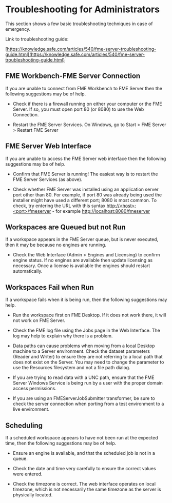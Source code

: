 # Troubleshooting for Administrators

This section shows a few basic troubleshooting techniques in case of emergency.

Link to troubleshooting guide:

[https://knowledge.safe.com/articles/540/fme-server-troubleshooting-guide.html](https://knowledge.safe.com/articles/540/fme-server-troubleshooting-guide.html)

## FME Workbench-FME Server Connection

If you are unable to connect from FME Workbench to FME Server then the following suggestions may be of help.

* Check if there is a firewall running on either your computer or the FME Server. If so, you must open port 80 \(or 8080\) to use the Web Connection.

* Restart the FME Server Services. On Windows, go to Start &gt; FME Server &gt; Restart FME Server

## FME Server Web Interface

If you are unable to access the FME Server web interface then the following suggestions may be of help.

* Confirm that FME Server is running! The easiest way is to restart the FME Server Services \(as above\).

* Check whether FME Server was installed using an application server port other than 80. For example, if port 80 was already being used the installer might have used a different port; 8080 is most common. To check, try entering the URL with this syntax [http://&lt;host&gt;:&lt;port&gt;/fmeserver](http://<host>:<port>/fmeserver) - for example [http://localhost:8080/fmeserver](http://localhost:8080/fmeserver)

## Workspaces are Queued but not Run

If a workspace appears in the FME Server queue, but is never executed, then it may be because no engines are running.

* Check the Web Interface \(Admin &gt; Engines and Licensing\) to confirm engine status.
  If no engines are available then update licensing as necessary. Once a license is available the engines should restart automatically.

## Workspaces Fail when Run

If a workspace fails when it is being run, then the following suggestions may help.

* Run the workspace first on FME Desktop. If it does not work there, it will not work on FME Server.

* Check the FME log file using the Jobs page in the Web Interface. The log may help to explain why there is a problem.

* Data paths can cause problems when moving from a local Desktop machine to a Server environment. Check the dataset parameters \(Reader and Writer\) to ensure they are not referring to a local path that does not exist on the Server. You may need to change the parameter to use the Resources filesystem and not a file path dialog.

* If you are trying to read data with a UNC path, ensure that the FME Server Windows Service is being run by a user with the proper domain access permissions.

* If you are using an FMEServerJobSubmitter transformer, be sure to check the server connection when porting from a test environment to a live environment.

## Scheduling

If a scheduled workspace appears to have not been run at the expected time, then the following suggestions may be of help.

* Ensure an engine is available, and that the scheduled job is not in a queue.

* Check the date and time very carefully to ensure the correct values were entered.

* Check the timezone is correct. The web interface operates on local timezone, which is not necessarily the same timezone as the server is physically located.




